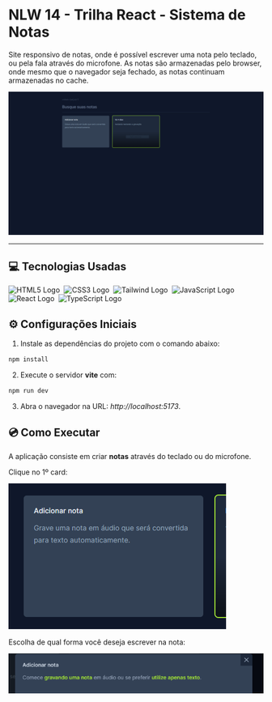 # NLW 14 - Trilha React - Sistema de Notas

Site responsivo de notas, onde é possível escrever uma nota pelo teclado, ou pela fala através do microfone. As notas são armazenadas pelo browser, onde mesmo que o navegador seja fechado, as notas continuam armazenadas no cache.

![Página de dashboard do sistema de notas](./readme/banner.png)

<hr>

## :computer: Tecnologias Usadas
<img alt='HTML5 Logo' height='60' width='50' src='https://raw.githubusercontent.com/get-icon/geticon/fc0f660daee147afb4a56c64e12bde6486b73e39/icons/html-5.svg' />&nbsp;
<img alt='CSS3 Logo' height='60' width='50' src='https://raw.githubusercontent.com/get-icon/geticon/fc0f660daee147afb4a56c64e12bde6486b73e39/icons/css-3.svg' />&nbsp;
<img alt='Tailwind Logo' height='60' width='50' src='https://raw.githubusercontent.com/get-icon/geticon/fc0f660daee147afb4a56c64e12bde6486b73e39/icons/tailwindcss-icon.svg' />&nbsp;
<img alt='JavaScript Logo' height='60' width='50' src='https://raw.githubusercontent.com/get-icon/geticon/fc0f660daee147afb4a56c64e12bde6486b73e39/icons/javascript.svg' />&nbsp;
<img alt='React Logo' height='60' width='50' src='https://raw.githubusercontent.com/get-icon/geticon/fc0f660daee147afb4a56c64e12bde6486b73e39/icons/react.svg' />&nbsp;
<img alt='TypeScript Logo' height='60' width='50' src='https://raw.githubusercontent.com/get-icon/geticon/fc0f660daee147afb4a56c64e12bde6486b73e39/icons/typescript-icon.svg' />&nbsp;

## ⚙ Configurações Iniciais
1. Instale as dependências do projeto com o comando abaixo:
```bash
npm install
```

2. Execute o servidor **vite** com:
```bash
npm run dev
```

3. Abra o navegador na URL: *http://localhost:5173*.

## 💿 Como Executar

A aplicação consiste em criar **notas** através do teclado ou do microfone.

Clique no 1º card:

![Card para criar uma nova nota](./readme/create-note.png)

Escolha de qual forma você deseja escrever na nota:

![Escolher opção de escrever na nota através do microfone ou através do teclado](./readme/chose-option.png)